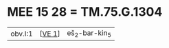# MEE 15 28 = TM.75.G.1304

|             |               |                                                  |
| ----------- | ------------- | ------------------------------------------------ |
| obv.I:1     | [[VE 1]]      | eš<sub>2</sub>-bar-kin<sub>5</sub>               |

[//begin]: # "Autogenerated link references for markdown compatibility"
[VE 1]: <VE 1> "VE 1"
[//end]: # "Autogenerated link references"